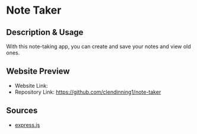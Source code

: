 # Note Taker
## Description & Usage
With this note-taking app, you can create and save your notes and view old ones.
## Website Preview
- Website Link:
- Repository Link: https://github.com/clendinning1/note-taker


## Sources
- [express.js](https://expressjs.com/)